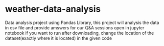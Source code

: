 # weather-data-analysis
Data analysis project using Pandas Library, this project will analysis the data in csv file and provide amswers for our Q&amp;A sessions
open in jupyter notebook
if you want to run after downloading, change the location of the dataset(exactly where it is located) in the given code

